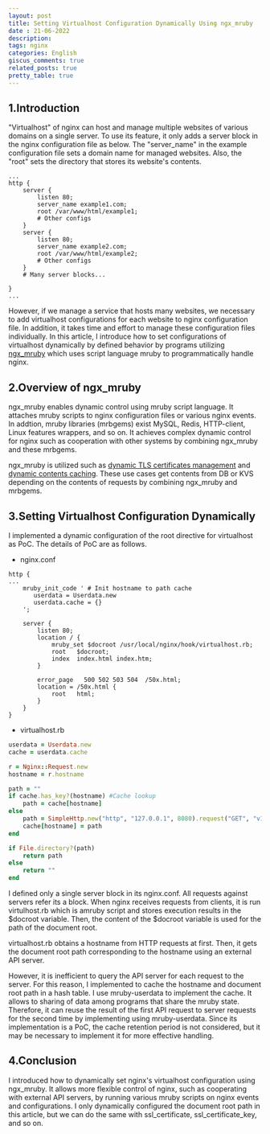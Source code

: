 ```yaml
---
layout: post
title: Setting Virtualhost Configuration Dynamically Using ngx_mruby
date : 21-06-2022
description:
tags: nginx
categories: English
giscus_comments: true
related_posts: true
pretty_table: true
---
```


## 1.Introduction
"Virtualhost" of nginx can host and manage multiple websites of various domains on a single server.
To use its feature, it only adds a server block in the nginx configuration file as below.
The "server_name" in the example configuration file sets a domain name for managed websites.
Also, the "root" sets the directory that stores its website's contents.

```nginx
...
http {
    server {
        listen 80;
        server_name example1.com;
        root /var/www/html/example1;
        # Other configs
    }
    server {
        listen 80;
        server_name example2.com;
        root /var/www/html/example2;
        # Other configs
    }
    # Many server blocks...
    
}
...

```

However, if we manage a service that hosts many websites, we necessary to add virtualhost configurations for each website to nginx configuration file.
In addition, it takes time and effort to manage these configuration files individually.
In this article, I introduce how to set configurations of virtualhost dynamically by defined behavior by programs utilizing [ngx_mruby](https://github.com/matsumotory/ngx_mruby) which uses script language mruby to programmatically handle nginx.

## 2.Overview of ngx_mruby
ngx_mruby enables dynamic control using mruby script language.
It attaches mruby scripts to nginx configuration files or various nginx events.
In addtion, mruby libraries (mrbgems) exist MySQL, Redis, HTTP-client, Linux features wrappers, and so on.
It achieves complex dynamic control for nginx such as cooperation with other systems by combining ngx_mruby and these mrbgems.

ngx_mruby is utilized such as [dynamic TLS certificates management](https://ieeexplore.ieee.org/document/8377862) and [dynamic contents caching](https://tech.pepabo.com/2016/12/02/ngx-mruby-dynamic-cache/).
These use cases get contents from DB or KVS depending on the contents of requests by combining ngx_mruby and mrbgems.

## 3.Setting Virtualhost Configuration Dynamically
I implemented a dynamic configuration of the root directive for virtualhost as PoC.
The details of PoC are as follows.

- nginx.conf

```nginx
http {
...
    mruby_init_code ' # Init hostname to path cache
       userdata = Userdata.new
       userdata.cache = {} 
    ';

    server {
        listen 80;
        location / {
            mruby_set $docroot /usr/local/nginx/hook/virtualhost.rb;
            root   $docroot;
            index  index.html index.htm;
        }

        error_page   500 502 503 504  /50x.html;
        location = /50x.html {
            root   html;
        }
    }
}
```


- virtualhost.rb

```ruby
userdata = Userdata.new
cache = userdata.cache

r = Nginx::Request.new
hostname = r.hostname

path = ""
if cache.has_key?(hostname) #Cache lookup
    path = cache[hostname]
else
    path = SimpleHttp.new("http", "127.0.0.1", 8080).request("GET", "v1/hostname?hostname=#{hostname}", {}).body #query external API server
    cache[hostname] = path
end

if File.directory?(path)
    return path
else
    return ""
end
```
I defined only a single server block in its nginx.conf.
All requests against servers refer its a block.
When nginx receives requests from clients, it is run virtulhost.rb which is amruby script and stores execution results in the $docroot variable.
Then, the content of the $docroot variable is used for the path of the document root.

virtualhost.rb obtains a hostname from HTTP requests at first.
Then, it gets the document root path corresponding to the hostname using an external API server.

However, it is inefficient to query the API server for each request to the server.
For this reason, I implemented to cache the hostname and document root path in a hash table.
I use mruby-userdata to implement the cache.
It allows to sharing of data among programs that share the mruby state.
Therefore, it can reuse the result of the first API request to server requests for the second time by implementing using mruby-userdata.
Since its implementation is a PoC, the cache retention period is not considered, but it may be necessary to implement it for more effective handling.

## 4.Conclusion
I introduced how to dynamically set nginx's virtualhost configuration using ngx_mruby.
It allows more flexible control of nginx, such as cooperating with external API servers, by running various mruby scripts on nginx events and configurations.
I only dynamically configured the document root path in this article, but we can do the same with ssl_certificate, ssl_certificate_key, and so on.